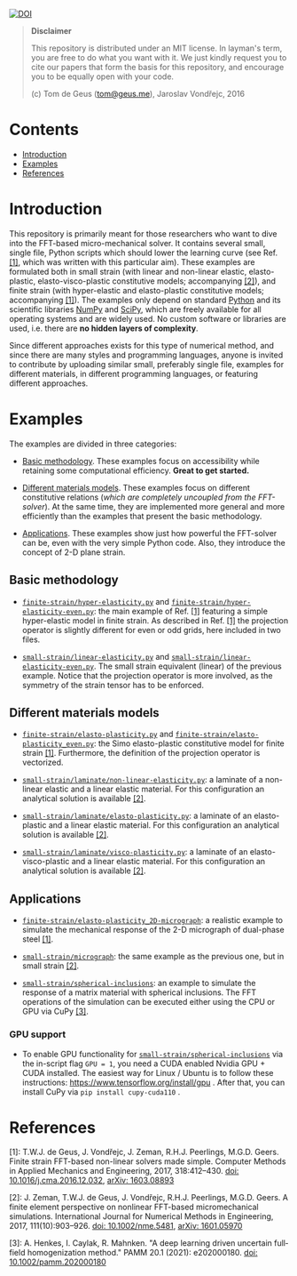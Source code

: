 [![DOI](https://zenodo.org/badge/DOI/10.5281/zenodo.3550748.svg)](https://doi.org/10.5281/zenodo.3550748)

> **Disclaimer**
> 
> This repository is distributed under an MIT license. In layman's term, you are free to do what you want with it. We just kindly request you to cite our papers that form the basis for this repository, and encourage you to be equally open with your code.
> 
> (c) Tom de Geus (tom@geus.me), Jaroslav Vondřejc, 2016

# Contents

- [Introduction](#introduction)
- [Examples](#examples)
- [References](#references)

# Introduction

This repository is primarily meant for those researchers who want to dive into the FFT-based micro-mechanical solver. It contains several small, single file, Python scripts which should lower the learning curve (see Ref. [[1]](http://arxiv.org/abs/1603.08893), which was written with this particular aim). These examples are formulated both in small strain (with linear and non-linear elastic, elasto-plastic, elasto-visco-plastic constitutive models; accompanying [[2]](http://arxiv.org/abs/1601.05970)), and finite strain (with hyper-elastic and elasto-plastic constitutive models; accompanying [[1]](http://arxiv.org/abs/1603.08893)). The examples only depend on standard [Python](https://www.python.org) and its scientific libraries [NumPy](http://www.numpy.org) and [SciPy](https://www.scipy.org), which are freely available for all operating systems and are widely used. No custom software or libraries are used, i.e. there are **no hidden layers of complexity**.

Since different approaches exists for this type of numerical method, and since there are many styles and programming languages, anyone is invited to contribute by uploading similar small, preferably single file, examples for different materials, in different programming languages, or featuring different approaches.

# Examples

The examples are divided in three categories:

- [Basic methodology](#basic-methodology). These examples focus on accessibility while retaining some computational efficiency. **Great to get started.**

- [Different materials models](#different-materials-models). These examples focus on different constitutive relations (*which are completely uncoupled from the FFT-solver*). At the same time, they are implemented more general and more efficiently than the examples that present the basic methodology.

- [Applications](#applications). These examples show just how powerful the FFT-solver can be, even with the very simple Python code. Also, they introduce the concept of 2-D plane strain.

## Basic methodology

*   [`finite-strain/hyper-elasticity.py`](./finite-strain/hyper-elasticity.py) and [`finite-strain/hyper-elasticity-even.py`](./finite-strain/hyper-elasticity-even.py): the main example of Ref. [[1]](http://arxiv.org/abs/1603.08893) featuring a simple hyper-elastic model in finite strain. As described in Ref. [[1]](http://arxiv.org/abs/1603.08893) the projection operator is slightly different for even or odd grids, here included in two files.

*   [`small-strain/linear-elasticity.py`](./small-strain/linear-elasticity.py) and [`small-strain/linear-elasticity-even.py`](./small-strain/linear-elasticity-even.py). The small strain equivalent (linear) of the previous example. Notice that the projection operator is more involved, as the symmetry of the strain tensor has to be enforced.

## Different materials models

*   [`finite-strain/elasto-plasticity.py`](./finite-strain/elasto-plasticity.py) and [`finite-strain/elasto-plasticity_even.py`](./finite-strain/elasto-plasticity_even.py): the Simo elasto-plastic constitutive model for finite strain [[1]](http://arxiv.org/abs/1603.08893). Furthermore, the definition of the projection operator is vectorized.

*   [`small-strain/laminate/non-linear-elasticity.py`](./small-strain/laminate/non-linear-elasticity.py): a laminate of a non-linear elastic and a linear elastic material. For this configuration an analytical solution is available [[2]](http://arxiv.org/abs/1601.05970).

*   [`small-strain/laminate/elasto-plasticity.py`](./small-strain/laminate/elasto-plasticity.py): a laminate of an elasto-plastic and a linear elastic material. For this configuration an analytical solution is available [[2]](http://arxiv.org/abs/1601.05970).

*   [`small-strain/laminate/visco-plasticity.py`](./small-strain/laminate/visco-plasticity.py): a laminate of an elasto-visco-plastic and a linear elastic material. For this configuration an analytical solution is available [[2]](http://arxiv.org/abs/1601.05970).

## Applications

*   [`finite-strain/elasto-plasticity_2D-micrograph`](./finite-strain/elasto-plasticity_2D-micrograph): a realistic example to simulate the mechanical response of the 2-D micrograph of dual-phase steel [[1]](http://arxiv.org/abs/1603.08893).

*   [`small-strain/micrograph`](./small-strain/micrograph): the same example as the previous one, but in small strain [[2]](http://arxiv.org/abs/1601.05970).

*   [`small-strain/spherical-inclusions`](./small-strain/spherical-inclusions): an example to simulate the response of a matrix material with spherical inclusions. The FFT operations of the simulation can be executed either using the CPU or GPU via CuPy [[3]](https://onlinelibrary.wiley.com/doi/10.1002/pamm.202000180).

### GPU support
*   To enable GPU functionality for [`small-strain/spherical-inclusions`](./small-strain/spherical-inclusions) via the in-script flag `GPU = 1`, you need a CUDA enabled Nvidia GPU + CUDA installed. The easiest way for Linux / Ubuntu is to follow these instructions: https://www.tensorflow.org/install/gpu . After that, you can install CuPy via `pip install cupy-cuda110` .

# References

[1]: T.W.J. de Geus, J. Vondřejc, J. Zeman, R.H.J. Peerlings, M.G.D. Geers. Finite strain FFT-based non-linear solvers made simple. Computer Methods in Applied Mechanics and Engineering, 2017, 318:412–430. [doi: 10.1016/j.cma.2016.12.032](https://doi.org/10.1016/j.cma.2016.12.032), [arXiv: 1603.08893](http://arxiv.org/abs/1603.08893)

[2]: J. Zeman, T.W.J. de Geus, J. Vondřejc, R.H.J. Peerlings, M.G.D. Geers. A finite element perspective on nonlinear FFT-based micromechanical simulations. International Journal for Numerical Methods in Engineering, 2017, 111(10):903–926. [doi: 10.1002/nme.5481](https://doi.org/10.1002/nme.5481), [arXiv: 1601.05970](http://arxiv.org/abs/1601.05970)

[3]: A. Henkes, I. Caylak, R. Mahnken. "A deep learning driven uncertain full‐field homogenization method." PAMM 20.1 (2021): e202000180. [doi: 10.1002/pamm.202000180](https://doi.org/10.1002/pamm.202000180)
